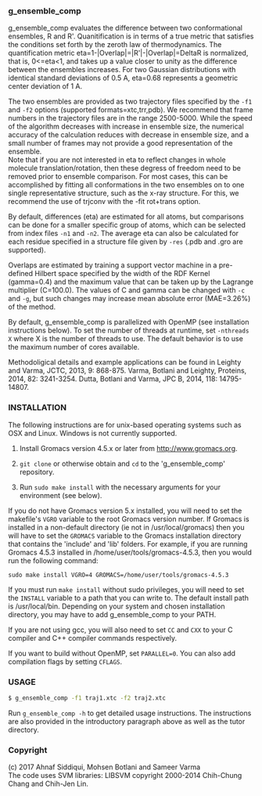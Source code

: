 ### g_ensemble_comp

g_ensemble_comp evaluates the difference between two conformational
ensembles, R and R'. Quanitification is in terms of a true metric that
satisfies the conditions set forth by the zeroth law of thermodynamics. The
quantification metric eta=1-|Overlap|=|R'|-|Overlap|=DeltaR is normalized,
that is, 0<=eta<1, and takes up a value closer to unity as the difference
between the ensembles increases. For two Gaussian distributions with
identical standard deviations of 0.5 A, eta=0.68 represents a geometric
center deviation of 1 A.

The two ensembles are provided as two trajectory files specified
by the `-f1` and `-f2` options (supported formats=xtc,trr,pdb).
We recommend that frame numbers in the trajectory files are in the range
2500-5000. While the speed of the algorithm decreases with increase in
ensemble size, the numerical accuracy of the calculation reduces with
decrease in ensemble size, and a small number of frames may not provide a good
representation of the ensemble.  
Note that if you are not interested in eta to
reflect changes in whole molecule translation/rotation, then these degress
of freedom need to be removed prior to ensemble comparison. For most cases,
this can be accomplished by fitting all conformations in the two ensembles
on to one single representative structure, such as the x-ray structure. For
this, we recommend the use of trjconv with the -fit rot+trans option.

By default, differences (eta) are estimated for all atoms, but comparisons can be done
for a smaller specific group of atoms, which can be selected from index
files `-n1` and `-n2`. The average eta can also be calculated for each residue specified
in a structure file given by `-res` (.pdb and .gro are supported).

Overlaps are estimated by training a support vector
machine in a pre-defined Hilbert space specified by the width of the RDF
Kernel (gamma=0.4) and the maximum value that can be taken up by the
Lagrange multiplier (C=100.0). The values of C and gamma can be changed with `-c` and `-g`,
but such changes may increase mean absolute error (MAE=3.26%) of the method.

By default, g_ensemble_comp is parallelized with OpenMP (see installation instructions below).
To set the number of threads at runtime, set `-nthreads X` where X is the number of threads to use. The default behavior is to use the maximum number of cores available.

Methodoligical details and example applications can be found in
Leighty and Varma, JCTC, 2013, 9: 868-875.
Varma, Botlani and Leighty, Proteins, 2014, 82: 3241-3254.
Dutta, Botlani and Varma, JPC B, 2014, 118: 14795-14807.

### INSTALLATION

The following instructions are for unix-based operating systems such as OSX and Linux. Windows is not currently supported.

1. Install Gromacs version 4.5.x or later from http://www.gromacs.org.

2. `git clone` or otherwise obtain and `cd` to the 'g_ensemble_comp' repository.

3. Run `sudo make install` with the necessary arguments for your environment (see below).

If you do not have Gromacs version 5.x installed, you will need to set the makefile's `VGRO` variable to the root Gromacs version number. If Gromacs is installed in a non-default directory (ie not in /usr/local/gromacs) then you will have to set the `GROMACS` variable to the Gromacs installation directory that contains the 'include' and 'lib' folders. For example, if you are running Gromacs 4.5.3 installed in /home/user/tools/gromacs-4.5.3, then you would run the following command:

`sudo make install VGRO=4 GROMACS=/home/user/tools/gromacs-4.5.3`

If you must run `make install` without sudo privileges, you will need to set the `INSTALL` variable to a path that you can write to.
The default install path is /usr/local/bin. Depending on your system and chosen installation directory, you may have to add g_ensemble_comp to your PATH.

If you are not using gcc, you will also need to set `CC` and `CXX` to your C compiler and C++ compiler commands respectively.

If you want to build without OpenMP, set `PARALLEL=0`. You can also add compilation flags by setting `CFLAGS`.

### USAGE

``` bash
$ g_ensemble_comp -f1 traj1.xtc -f2 traj2.xtc
```

Run `g_ensemble_comp -h` to get detailed usage instructions. The instructions are also provided in the introductory paragraph above as well as the tutor directory.

### Copyright
(c) 2017 Ahnaf Siddiqui, Mohsen Botlani and Sameer Varma  
The code uses SVM libraries: LIBSVM copyright 2000-2014 Chih-Chung Chang and Chih-Jen Lin.
